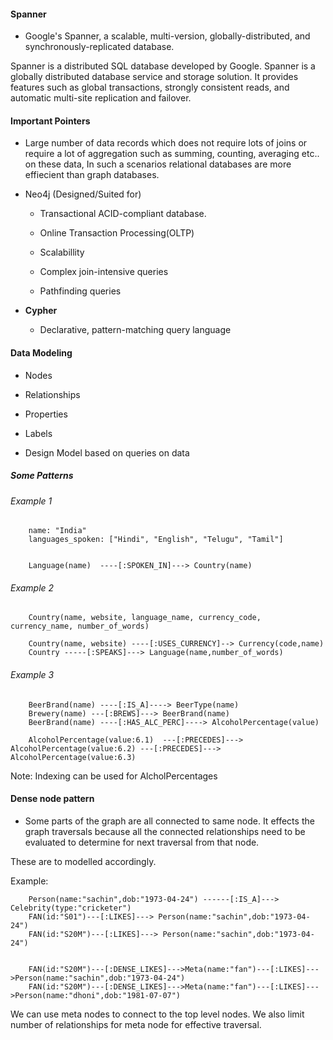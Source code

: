 #### Spanner

* Google's Spanner, a scalable, multi-version, globally-distributed, and synchronously-replicated database.

Spanner is a distributed SQL database developed by Google. Spanner is a globally distributed database service and storage solution. It provides features such as global transactions, strongly consistent reads, and automatic multi-site replication and failover.

#### Important Pointers

* Large number of data records which does not require lots of joins or require a lot of aggregation such as summing, counting, averaging etc.. on these data, In such a scenarios relational databases are more effiecient than graph databases.

* Neo4j (Designed/Suited for)
    - Transactional ACID-compliant database.
    - Online Transaction Processing(OLTP)
    - Scalabillity

    - Complex join-intensive queries
    - Pathfinding queries


* **Cypher**

    - Declarative, pattern-matching query language

#### Data Modeling

* Nodes
* Relationships
* Properties
* Labels

* Design Model based on queries on data


##### Some Patterns

        
###### Example 1    
    
        name: "India"
        languages_spoken: ["Hindi", "English", "Telugu", "Tamil"]


        Language(name)  ----[:SPOKEN_IN]---> Country(name)

###### Example 2

        Country(name, website, language_name, currency_code, currency_name, number_of_words)

        Country(name, website) ----[:USES_CURRENCY]--> Currency(code,name)
        Country -----[:SPEAKS]---> Language(name,number_of_words)

###### Example 3

        BeerBrand(name) ----[:IS_A]----> BeerType(name)
        Brewery(name) ---[:BREWS]---> BeerBrand(name)
        BeerBrand(name) ----[:HAS_ALC_PERC]----> AlcoholPercentage(value)

        AlcoholPercentage(value:6.1)  ---[:PRECEDES]---> AlcoholPercentage(value:6.2) ---[:PRECEDES]---> AlcoholPercentage(value:6.3)

Note: Indexing can be used for AlcholPercentages

#### Dense node pattern

* Some parts of the graph are all connected to same node. It effects the graph traversals because all the connected relationships need to be evaluated to determine for next traversal from that node.

These are to modelled accordingly.

Example:

        Person(name:"sachin",dob:"1973-04-24") ------[:IS_A]---> Celebrity(type:"cricketer")
        FAN(id:"S01")---[:LIKES]---> Person(name:"sachin",dob:"1973-04-24")
        FAN(id:"S20M")---[:LIKES]---> Person(name:"sachin",dob:"1973-04-24")


        FAN(id:"S20M")---[:DENSE_LIKES]--->Meta(name:"fan")---[:LIKES]--->Person(name:"sachin",dob:"1973-04-24")
        FAN(id:"S20M")---[:DENSE_LIKES]--->Meta(name:"fan")---[:LIKES]--->Person(name:"dhoni",dob:"1981-07-07")

We can use meta nodes to connect to the top level nodes. We also limit number of relationships for meta node for effective traversal.


